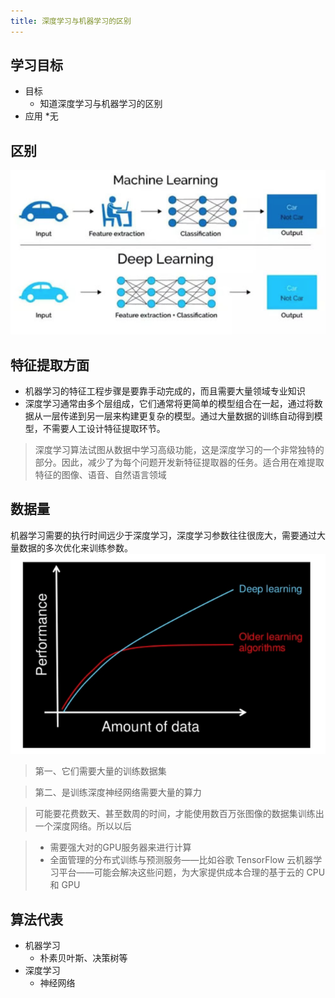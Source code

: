```yaml
---
title: 深度学习与机器学习的区别
---
```


## 学习目标
* 目标
    * 知道深度学习与机器学习的区别
* 应用
    *无

## 区别
![区别](/img/articial/区别.png)


## 特征提取方面

* 机器学习的特征工程步骤是要靠手动完成的，而且需要大量领域专业知识
* 深度学习通常由多个层组成，它们通常将更简单的模型组合在一起，通过将数据从一层传递到另一层来构建更复杂的模型。通过大量数据的训练自动得到模型，不需要人工设计特征提取环节。
> 深度学习算法试图从数据中学习高级功能，这是深度学习的一个非常独特的部分。因此，减少了为每个问题开发新特征提取器的任务。适合用在难提取特征的图像、语音、自然语言领域

## 数据量
机器学习需要的执行时间远少于深度学习，深度学习参数往往很庞大，需要通过大量数据的多次优化来训练参数。
![数据量](/img/articial/数据量.png)

> 第一、它们需要大量的训练数据集
  
> 第二、是训练深度神经网络需要大量的算力
  
> 可能要花费数天、甚至数周的时间，才能使用数百万张图像的数据集训练出一个深度网络。所以以后
  
> * 需要强大对的GPU服务器来进行计算
> * 全面管理的分布式训练与预测服务——比如谷歌 TensorFlow 云机器学习平台——可能会解决这些问题，为大家提供成本合理的基于云的 CPU 和 GPU

## 算法代表
* 机器学习
    * 朴素贝叶斯、决策树等
* 深度学习
    * 神经网络
